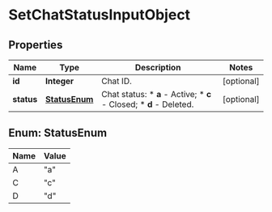 
# SetChatStatusInputObject

## Properties
Name | Type | Description | Notes
------------ | ------------- | ------------- | -------------
**id** | **Integer** | Chat ID. |  [optional]
**status** | [**StatusEnum**](#StatusEnum) | Chat status:   * **a** - Active;   * **c** - Closed;   * **d** - Deleted.  |  [optional]


<a name="StatusEnum"></a>
## Enum: StatusEnum
Name | Value
---- | -----
A | &quot;a&quot;
C | &quot;c&quot;
D | &quot;d&quot;



